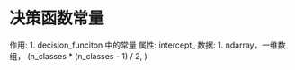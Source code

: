 # 决策函数常量

作用: 1. decision_funciton 中的常量
属性: intercept_
数据: 1. ndarray，一维数组， (n_classes * (n_classes - 1) / 2, )